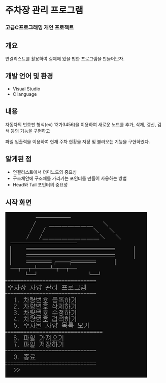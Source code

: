 # 주차장 관리 프로그램

### 고급C프로그래밍 개인 프로젝트

## 개요
연결리스트를 활용하여 실제에 있을 법한 프로그램을 만들어보자.

## 개발 언어 및 환경
* Visual Studio
* C language

## 내용
자동차의 번호판 형식(ex) 12가3456)을 이용하여 새로운 노드를 추가, 삭제, 갱신, 검색 등의 기능을 구현하고

파일 입출력을 이용하여 현재 주차 현황을 저장 및 불러오는 기능을 구현하였다.

## 알게된 점
* 연결리스트에서 더미노드의 중요성
* 구조체안에 구조체를 가리키는 포인터를 만들어 사용하는 방법
* Head와 Tail 포인터의 중요성

## 시작 화면
![StartImage](./Image/First.PNG)
